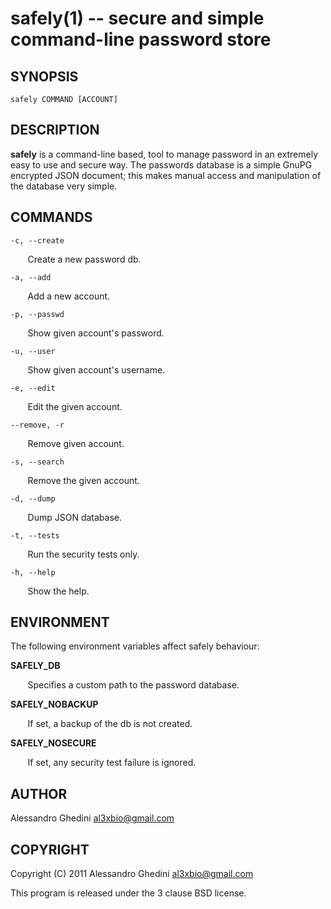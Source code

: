 safely(1) -- secure and simple command-line password store
==========================================================

## SYNOPSIS

`safely COMMAND [ACCOUNT]`

## DESCRIPTION

**safely** is a command-line based, tool to manage password in an extremely
easy to use and secure way. The passwords database is a simple GnuPG encrypted
JSON document; this makes manual access and manipulation of the database very
simple.

## COMMANDS ##

`-c, --create`

&nbsp;&nbsp;&nbsp;&nbsp;&nbsp;&nbsp;
Create a new password db.

`-a, --add`

&nbsp;&nbsp;&nbsp;&nbsp;&nbsp;&nbsp;
Add a new account.

`-p, --passwd`

&nbsp;&nbsp;&nbsp;&nbsp;&nbsp;&nbsp;
Show given account's password.

`-u, --user`

&nbsp;&nbsp;&nbsp;&nbsp;&nbsp;&nbsp;
Show given account's username.

`-e, --edit`

&nbsp;&nbsp;&nbsp;&nbsp;&nbsp;&nbsp;
Edit the given account.

`--remove, -r`

&nbsp;&nbsp;&nbsp;&nbsp;&nbsp;&nbsp;
Remove given account.

`-s, --search`

&nbsp;&nbsp;&nbsp;&nbsp;&nbsp;&nbsp;
Remove the given account.

`-d, --dump`

&nbsp;&nbsp;&nbsp;&nbsp;&nbsp;&nbsp;
Dump JSON database.

`-t, --tests`

&nbsp;&nbsp;&nbsp;&nbsp;&nbsp;&nbsp;
Run the security tests only.

`-h, --help`

&nbsp;&nbsp;&nbsp;&nbsp;&nbsp;&nbsp;
Show the help.

## ENVIRONMENT ##

The following environment variables affect safely behaviour:

**SAFELY_DB**

&nbsp;&nbsp;&nbsp;&nbsp;&nbsp;&nbsp;
Specifies a custom path to the password database.

**SAFELY_NOBACKUP**

&nbsp;&nbsp;&nbsp;&nbsp;&nbsp;&nbsp;
If set, a backup of the db is not created.

**SAFELY_NOSECURE**

&nbsp;&nbsp;&nbsp;&nbsp;&nbsp;&nbsp;
If set, any security test failure is ignored.

## AUTHOR ##

Alessandro Ghedini <al3xbio@gmail.com>

## COPYRIGHT ##

Copyright (C) 2011 Alessandro Ghedini <al3xbio@gmail.com>

This program is released under the 3 clause BSD license.
